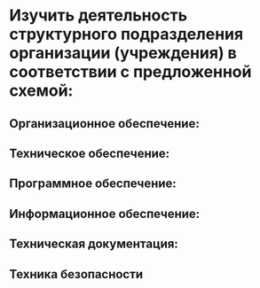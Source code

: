 # Изучить деятельность структурного подразделения организации (учреждения) в соответствии с предложенной схемой:

## Организационное обеспечение:
## Техническое обеспечение:
## Программное обеспечение:
## Информационное обеспечение:
## Техническая документация:
## Техника безопасности
